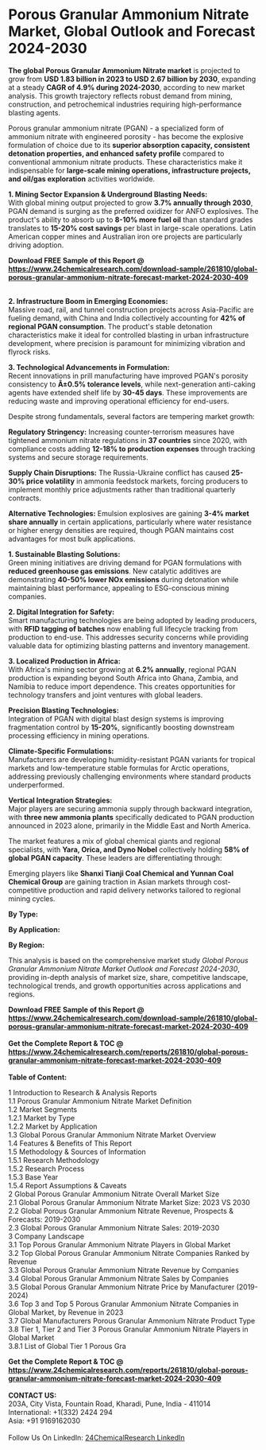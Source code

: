 <h1>Porous Granular Ammonium Nitrate Market, Global Outlook and Forecast 2024-2030</h1><p><strong>The global Porous Granular Ammonium Nitrate market</strong> is projected to grow from <strong>USD 1.83 billion in 2023 to USD 2.67 billion by 2030</strong>, expanding at a steady <strong>CAGR of 4.9% during 2024-2030</strong>, according to new market analysis. This growth trajectory reflects robust demand from mining, construction, and petrochemical industries requiring high-performance blasting agents.</p><p>Porous granular ammonium nitrate (PGAN) - a specialized form of ammonium nitrate with engineered porosity - has become the explosive formulation of choice due to its <strong>superior absorption capacity, consistent detonation properties, and enhanced safety profile</strong> compared to conventional ammonium nitrate products. These characteristics make it indispensable for <strong>large-scale mining operations, infrastructure projects, and oil/gas exploration</strong> activities worldwide.</p><p><strong>1. Mining Sector Expansion &amp; Underground Blasting Needs:</strong><br>
With global mining output projected to grow <strong>3.7% annually through 2030</strong>, PGAN demand is surging as the preferred oxidizer for ANFO explosives. The product's ability to absorb up to <strong>8-10% more fuel oil</strong> than standard grades translates to <strong>15-20% cost savings</strong> per blast in large-scale operations. Latin American copper mines and Australian iron ore projects are particularly driving adoption.</p><div><b>Download FREE Sample of this Report @ 
            <a href="https://www.24chemicalresearch.com/download-sample/261810/global-porous-granular-ammonium-nitrate-forecast-market-2024-2030-409">
            https://www.24chemicalresearch.com/download-sample/261810/global-porous-granular-ammonium-nitrate-forecast-market-2024-2030-409</a></b></div><br><p><strong>2. Infrastructure Boom in Emerging Economies:</strong><br>
Massive road, rail, and tunnel construction projects across Asia-Pacific are fueling demand, with China and India collectively accounting for <strong>42% of regional PGAN consumption</strong>. The product's stable detonation characteristics make it ideal for controlled blasting in urban infrastructure development, where precision is paramount for minimizing vibration and flyrock risks.</p><p><strong>3. Technological Advancements in Formulation:</strong><br>
Recent innovations in prill manufacturing have improved PGAN's porosity consistency to <strong>Â±0.5% tolerance levels</strong>, while next-generation anti-caking agents have extended shelf life by <strong>30-45 days</strong>. These improvements are reducing waste and improving operational efficiency for end-users.</p><p>Despite strong fundamentals, several factors are tempering market growth:</p><p><strong>Regulatory Stringency:</strong> Increasing counter-terrorism measures have tightened ammonium nitrate regulations in <strong>37 countries</strong> since 2020, with compliance costs adding <strong>12-18% to production expenses</strong> through tracking systems and secure storage requirements.</p><p><strong>Supply Chain Disruptions:</strong> The Russia-Ukraine conflict has caused <strong>25-30% price volatility</strong> in ammonia feedstock markets, forcing producers to implement monthly price adjustments rather than traditional quarterly contracts.</p><p><strong>Alternative Technologies:</strong> Emulsion explosives are gaining <strong>3-4% market share annually</strong> in certain applications, particularly where water resistance or higher energy densities are required, though PGAN maintains cost advantages for most bulk applications.</p><p><strong>1. Sustainable Blasting Solutions:</strong><br>
Green mining initiatives are driving demand for PGAN formulations with <strong>reduced greenhouse gas emissions</strong>. New catalytic additives are demonstrating <strong>40-50% lower NOx emissions</strong> during detonation while maintaining blast performance, appealing to ESG-conscious mining companies.</p><p><strong>2. Digital Integration for Safety:</strong><br>
Smart manufacturing technologies are being adopted by leading producers, with <strong>RFID tagging of batches</strong> now enabling full lifecycle tracking from production to end-use. This addresses security concerns while providing valuable data for optimizing blasting patterns and inventory management.</p><p><strong>3. Localized Production in Africa:</strong><br>
With Africa's mining sector growing at <strong>6.2% annually</strong>, regional PGAN production is expanding beyond South Africa into Ghana, Zambia, and Namibia to reduce import dependence. This creates opportunities for technology transfers and joint ventures with global leaders.</p><p><strong>Precision Blasting Technologies:</strong><br>
	Integration of PGAN with digital blast design systems is improving fragmentation control by <strong>15-20%</strong>, significantly boosting downstream processing efficiency in mining operations.</p><p><strong>Climate-Specific Formulations:</strong><br>
	Manufacturers are developing humidity-resistant PGAN variants for tropical markets and low-temperature stable formulas for Arctic operations, addressing previously challenging environments where standard products underperformed.</p><p><strong>Vertical Integration Strategies:</strong><br>
	Major players are securing ammonia supply through backward integration, with <strong>three new ammonia plants</strong> specifically dedicated to PGAN production announced in 2023 alone, primarily in the Middle East and North America.</p><p>The market features a mix of global chemical giants and regional specialists, with <strong>Yara, Orica, and Dyno Nobel</strong> collectively holding <strong>58% of global PGAN capacity</strong>. These leaders are differentiating through:</p><p>Emerging players like <strong>Shanxi Tianji Coal Chemical and Yunnan Coal Chemical Group</strong> are gaining traction in Asian markets through cost-competitive production and rapid delivery networks tailored to regional mining cycles.</p><p><strong>By Type:</strong></p><p><strong>By Application:</strong></p><p><strong>By Region:</strong></p><p>This analysis is based on the comprehensive market study <em>Global Porous Granular Ammonium Nitrate Market Outlook and Forecast 2024-2030</em>, providing in-depth analysis of market size, share, competitive landscape, technological trends, and growth opportunities across applications and regions.</p><div><b>Download FREE Sample of this Report @ 
            <a href="https://www.24chemicalresearch.com/download-sample/261810/global-porous-granular-ammonium-nitrate-forecast-market-2024-2030-409">
            https://www.24chemicalresearch.com/download-sample/261810/global-porous-granular-ammonium-nitrate-forecast-market-2024-2030-409</a></b></div><br><div><b>Get the Complete Report & TOC @ 
            <a href="https://www.24chemicalresearch.com/reports/261810/global-porous-granular-ammonium-nitrate-forecast-market-2024-2030-409">
            https://www.24chemicalresearch.com/reports/261810/global-porous-granular-ammonium-nitrate-forecast-market-2024-2030-409</a></b></div><br>
            <b>Table of Content:</b><p>1 Introduction to Research & Analysis Reports<br />
    1.1 Porous Granular Ammonium Nitrate Market Definition<br />
    1.2 Market Segments<br />
        1.2.1 Market by Type<br />
        1.2.2 Market by Application<br />
    1.3 Global Porous Granular Ammonium Nitrate Market Overview<br />
    1.4 Features & Benefits of This Report<br />
    1.5 Methodology & Sources of Information<br />
        1.5.1 Research Methodology<br />
        1.5.2 Research Process<br />
        1.5.3 Base Year<br />
        1.5.4 Report Assumptions & Caveats<br />
2 Global Porous Granular Ammonium Nitrate Overall Market Size<br />
    2.1 Global Porous Granular Ammonium Nitrate Market Size: 2023 VS 2030<br />
    2.2 Global Porous Granular Ammonium Nitrate Revenue, Prospects & Forecasts: 2019-2030<br />
    2.3 Global Porous Granular Ammonium Nitrate Sales: 2019-2030<br />
3 Company Landscape<br />
    3.1 Top Porous Granular Ammonium Nitrate Players in Global Market<br />
    3.2 Top Global Porous Granular Ammonium Nitrate Companies Ranked by Revenue<br />
    3.3 Global Porous Granular Ammonium Nitrate Revenue by Companies<br />
    3.4 Global Porous Granular Ammonium Nitrate Sales by Companies<br />
    3.5 Global Porous Granular Ammonium Nitrate Price by Manufacturer (2019-2024)<br />
    3.6 Top 3 and Top 5 Porous Granular Ammonium Nitrate Companies in Global Market, by Revenue in 2023<br />
    3.7 Global Manufacturers Porous Granular Ammonium Nitrate Product Type<br />
    3.8 Tier 1, Tier 2 and Tier 3 Porous Granular Ammonium Nitrate Players in Global Market<br />
        3.8.1 List of Global Tier 1 Porous Gra</p><div><b>Get the Complete Report & TOC @ 
            <a href="https://www.24chemicalresearch.com/reports/261810/global-porous-granular-ammonium-nitrate-forecast-market-2024-2030-409">
            https://www.24chemicalresearch.com/reports/261810/global-porous-granular-ammonium-nitrate-forecast-market-2024-2030-409</a></b></div><br><b>CONTACT US:</b><br>
            203A, City Vista, Fountain Road, Kharadi, Pune, India - 411014<br>
            International: +1(332) 2424 294<br>
            Asia: +91 9169162030 <br><br>
            Follow Us On LinkedIn: <a href="https://www.linkedin.com/company/24chemicalresearch/">24ChemicalResearch LinkedIn</a>
